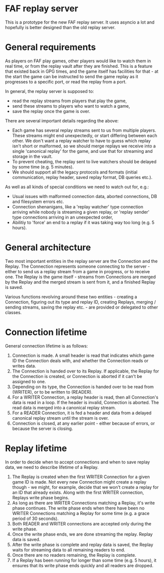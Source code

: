 FAF replay server
=================

This is a prototype for the new FAF replay server. It uses asyncio a lot and
hopefully is better designed than the old replay server.

General requirements
====================

As players on FAF play games, other players would like to watch them in real
time, or from the replay vault after they are finished. This is a feature that
existed back in GPG times, and the game itself has facilities for that - at the
start the game can be instructed to send the game replay as it progresses to a
specific port, or read the replay from a port.

In general, the replay server is supposed to:
* read the replay streams from players that play the game,
* send these streams to players who want to watch a game,
* save the replay once the game is over.

There are several important details regarding the above:
* Each game has several replay streams sent to us from multiple players. These
  streams might end unexpectedly, or start differing between each other. We
  don't want a replay watcher to have to guess which replay isn't short or
  malformed, so we should merge replays we receive into a single 'canonical
  replay' for the game, and use that for streaming and storage in the vault.
* To prevent cheating, the replay sent to live watchers should be delayed by
  some time (e.g. 5 minutes).
* We should support all the legacy protocols and formats (initial communication,
  replay header, saved replay format, DB queries etc.).

As well as all kinds of special conditions we need to watch out for, e.g.:
* Usual issues with malformed connection data, aborted connections, DB and
  filesystem errors etc.
* Connection shenanigans, like a 'replay watcher' type connection arriving while
  nobody is streaming a given replay, or 'replay sender' type connections
  arriving in an unexpected order,
* Abilitiy to 'force' an end to a replay if it was taking way too long (e.g. 5
  hours).


General architecture
====================

Two most important entities in the replay server are the Connection and the
Replay. The Connection represents someone connecting to the server - either to
send us a replay stream from a game in progress, or to receive one. The Replay
is the game itself - streams from Connections are merged by the Replay and the
merged stream is sent from it, and a finished Replay is saved.

Various functions revolving around these two entities - creating a Connection,
figuring out its type and replay ID, creating Replays, merging / sending
streams, saving the replay etc. - are provided or delegated to other classes.


Connection lifetime
===================

General connection lifetime is as follows:

1. Connection is made. A small header is read that indicates which game ID the
   Connection deals with, and whether the Connection reads or writes data.
2. The Connection is handed over to its Replay. If applicable, the Replay for
   the Connection is created, or Connection is aborted if it can't be assigned
   to one.
3. Depending on its type, the Connection is handed over to be read from
   (WRITER), or to be written to (READER).
4. For a WRITER Connection, a replay header is read, then all Connection's data
   is read in a loop. If the header is invalid, Connection is aborted. The read
   data is merged into a canonical replay stream.
5. For a READER Connection, it is fed a header and data from a delayed canonical
   replay stream until the stream is over.
6. Connection is closed, at any earlier point - either because of errors, or
   because the server is closing.


Replay lifetime
===============

In order to decide when to accept connections and when to save replay data, we
need to describe lifetime of a Replay.

1. The Replay is created when the first WRITER Connection for a given game ID is
   made. Not every new Connection might create a replay though - we might, for
   example, decide that we won't create a replay for an ID that already exists.
   Along with the first WRITER connection, Replays write phase begins.
2. As long as there are WRITER Connections matching a Replay, it's write phase
   continues. The write phase ends when there have been no WRITER Connections
   matching a Replay for some time (e.g. a grace period of 30 seconds).
3. Both READER and WRITER connections are accepted only during the write phase.
4. Once the write phase ends, we are done streaming the replay. Replay data is
   saved.
5. After the write phase is complete and replay data is saved, the Replay waits
   for streaming data to all remaining readers to end.
6. Once there are no readers remaining, the Replay is complete.
7. If a Replay has been running for longer than some time (e.g. 5 hours), it
   ensures that its write phase ends quickly and all readers are dropped.
